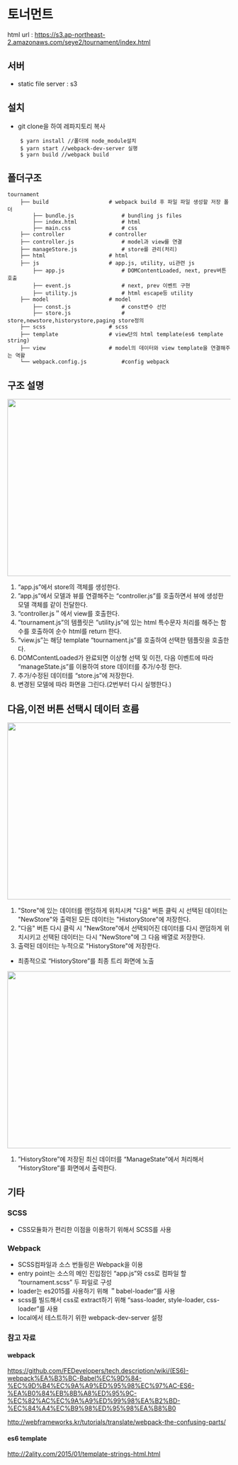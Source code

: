 # 토너먼트

html url : https://s3.ap-northeast-2.amazonaws.com/seye2/tournament/index.html

## 서버
- static file server : s3

## 설치
- git clone을 하여 레파지토리 복사

```
    $ yarn install //폴더에 node_module설치
    $ yarn start //webpack-dev-server 실행
    $ yarn build //webpack build
```

## 폴더구조
    tournament
        ├── build                   # webpack build 후 파일 파일 생성할 저장 폴더
            ├── bundle.js               # bundling js files
            ├── index.html              # html
            ├── main.css                # css
        ├── controller              # controller
        ├── controller.js               # model과 view를 연결
        ├── manageStore.js              # store를 관리(처리)
        ├── html                    # html
        ├── js                      # app.js, utility, ui관련 js
            ├── app.js                  # DOMContentLoaded, next, prev버튼 호출
            ├── event.js                # next, prev 이벤트 구현
            ├── utility.js              # html escape등 utility
        ├── model                   # model
            ├── const.js                # const변수 선언
            ├── store.js                # store,newstore,historystore,paging store정의
        ├── scss                    # scss
        ├── template                # view단의 html template(es6 template string)
        ├── view                    # model의 데이터와 view template을 연결해주는 역활
        └── webpack.config.js           #config webpack

## 구조 설명

<img src="https://s3.ap-northeast-2.amazonaws.com/seye2/tournament/1.png?v=3" width="700" height="400" />

1. “app.js”에서 store의 객체를 생성한다.
2. ”app.js”에서 모델과 뷰를 연결해주는 “controller.js”를 호출하면서 뷰에 생성한 모델 객체를 같이 전달한다.
3. “controller.js＂에서 view를 호출한다.
4. ”tournament.js”의 템플릿은 ”utility.js”에 있는 html 특수문자 처리를 해주는 함수를 호출하여 순수 html를 return 한다.
5. “view.js”는 해당 template “tournament.js”를 호출하여 선택한 템플릿을 호출한다.
6. DOMContentLoaded가 완료되면 이상형 선택 및 이전, 다음 이벤트에 따라 “manageState.js”를 이용하여 store 데이터를 추가/수정 한다.
7. 추가/수정된 데이터를 “store.js”에 저장한다.
8. 변경된 모델에 따라 화면을 그린다.(2번부터 다시 실행한다.)

## 다음,이전 버튼 선택시 데이터 흐름

<img src="https://s3.ap-northeast-2.amazonaws.com/seye2/tournament/2.png?v=2" width="700" height="400" />

1. "Store"에 있는 데이터를 랜덤하게 위치시켜 "다음" 버튼 클릭 시 선택된 데이터는 "NewStore"와 출력된 모든 데이터는 "HistoryStore"에 저장한다.
2. "다음" 버튼 다시 클릭 시 "NewStore"에서 선택되어진 데이터를 다시 랜덤하게 위치시키고 선택된 데이터는 다시 "NewStore"에 그 다음 배열로 저장한다.
3. 출력된 데이터는 누적으로 "HistoryStore"에 저장한다.
* 최종적으로 “HistoryStore”를 최종 트리 화면에 노출

<img src="https://s3.ap-northeast-2.amazonaws.com/seye2/tournament/3.png?v=1" width="700" height="400" />

1. ”HistoryStore”에 저장된 최신 데이터를 “ManageState”에서 처리해서 “HistoryStore”를 화면에서 출력한다.

## 기타
### SCSS
- CSS모듈화가 편리한 이점을 이용하기 위해서 SCSS를 사용

### Webpack
- SCSS컴파일과 소스 번들링은 Webpack을 이용
- entry point는 소스의 메인 진입점인 “app.js”와 css로 컴파일 할 ”tournament.scss” 두 파일로 구성
- loader는 es2015를 사용하기 위해 ＂babel-loader”를 사용
- scss를 빌드해서 css로 extract하기 위해 “sass-loader, style-loader, css-loader”를 사용
- local에서 테스트하기 위한 webpack-dev-server 설정

### 참고 자료

#### webpack
https://github.com/FEDevelopers/tech.description/wiki/(ES6)-webpack%EA%B3%BC-Babel%EC%9D%84-%EC%9D%B4%EC%9A%A9%ED%95%98%EC%97%AC-ES6-%EA%B0%84%EB%8B%A8%ED%95%9C-%EC%82%AC%EC%9A%A9%ED%99%98%EA%B2%BD-%EC%84%A4%EC%B9%98%ED%95%98%EA%B8%B0

http://webframeworks.kr/tutorials/translate/webpack-the-confusing-parts/


#### es6 template
http://2ality.com/2015/01/template-strings-html.html

